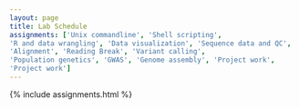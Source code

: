 ```yaml
---
layout: page
title: Lab Schedule
assignments: ['Unix commandline', 'Shell scripting',
'R and data wrangling', 'Data visualization', 'Sequence data and QC',
'Alignment', 'Reading Break', 'Variant calling',
'Population genetics', 'GWAS', 'Genome assembly', 'Project work', 
'Project work']
---
```



{% include assignments.html %}

<!--
###Old material
[Assignment submission & checklist]({{ site.baseurl }}/materials/turn-in-checklist)

The above assignments are for this specific version of the course, but other
assignments are available as well. You can see the full list of
[assignments]({{ site.baseurl }}/assignments/), which may be useful if you're using this material
outside of an organized course.
-->
<!-- Schedule Management
- Update the `assignments:` list with `title:` from `assignments/` files. 
- Add 'Template' to `assignments:` to view the course template from `docs/`. 
- The remaining content should be left AS IS.
-->
